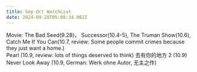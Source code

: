```yaml
---
title: Sep-Oct WatchList
date: 2024-09-28T05:08:34.062Z
---
```



Movie: The Bad Seed(9.28)， Successor(10.4-5),  The Truman Show(10.6),   
Catch Me If You Can(10.7, review: Some people commit crimes because they just want a home.)  
Pearl (10.9, review: lots of things deserved to think)
去有你的地方 2 (10.9)  
Never Look Away (10.9, German: Werk ohne Autor, 无主之作) 
